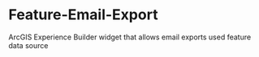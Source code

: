 # Feature-Email-Export
ArcGIS Experience Builder widget that allows email exports used feature data source
